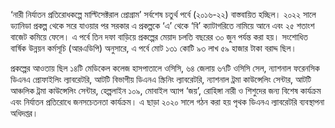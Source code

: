 ‘নারী নির্যাতন প্রতিরোধকল্পে মাল্টিসেক্টরাল প্রোগ্রাম’ সর্বশেষ চতুর্থ পর্বে (২০১৬-২২) বাস্তবায়িত হচ্ছিল। ২০২২ সালে ড্যানিডা প্রকল্প থেকে সরে যাওয়ার পর সরকার এ প্রকল্পকে ‘এ’ থেকে ‘বি’ ক্যাটাগরিতে নামিয়ে আনে এবং ২৫ শতাংশ বাজেট কমিয়ে ফেলে। এ পর্বে তিন দফা বাড়িয়ে প্রকল্পের মেয়াদ চলতি বছরের ৩০ জুন পর্যন্ত করা হয়। সংশোধিত বার্ষিক উন্নয়ন কর্মসূচি (আরএডিপি) অনুসারে, এ পর্বে মোট ১৩১ কোটি ৯৩ লাখ ৫৯ হাজার টাকা বরাদ্দ ছিল।

প্রকল্পের আওতায় ছিল ১৪টি মেডিকেল কলেজ হাসপাতালে ওসিসি, ৬৪ জেলায় ৬৭টি ওসিসি সেল, ন্যাশনাল ফরেনসিক ডিএনএ প্রোফাইলিং ল্যাবরেটরি, আটটি বিভাগীয় ডিএনএ স্ক্রিনিং ল্যাবরেটরি, ন্যাশনাল ট্রমা কাউন্সেলিং সেন্টার, আটটি আঞ্চলিক ট্রমা কাউন্সেলিং সেন্টার, হেল্পলাইন ১০৯, মোবাইল অ্যাপ ‘জয়’, রোহিঙ্গা নারী ও শিশুদের জন্য বিশেষ কার্যক্রম এবং নির্যাতন প্রতিরোধে জনসচেতনতা কার্যক্রম। এ ছাড়া ২০২০ সালে গঠন করা হয় পৃথক ডিএনএ ল্যাবরেটরি ব্যবস্থাপনা অধিদপ্তর।
